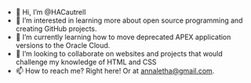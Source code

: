 - 👋 Hi, I’m @HACautrell
- 👀 I’m interested in learning more about open source programming and creating GitHub projects.
- 🌱 I’m currently learning how to move deprecated APEX application versions to the Oracle Cloud.
- 💞️ I’m looking to collaborate on websites and projects that would challenge my knowledge of HTML and CSS 
- 📫 How to reach me? Right here! Or at annaletha@gmail.com.

<!---
HACautrell/HACautrell is a ✨ special ✨ repository because its `README.md` (this file) appears on your GitHub profile.
You can click the Preview link to take a look at your changes.
--->
